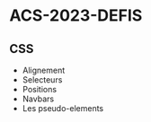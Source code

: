 # ACS-2023-DEFIS

  

## CSS

 - Alignement
 - Selecteurs
 - Positions
 - Navbars
 - Les pseudo-elements
